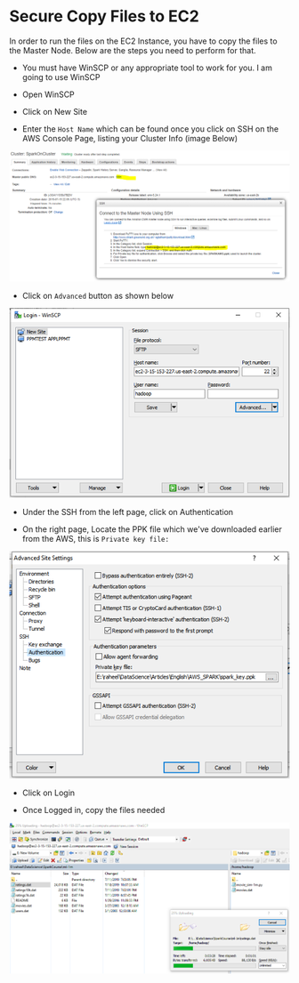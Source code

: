 # Secure Copy Files to EC2

In order to run the files on the EC2 Instance, you have to copy the files to the Master Node. 
Below are the steps you need to perform for that. 

- You must have WinSCP or any appropriate tool to work for you. I am going to use WinSCP

- Open WinSCP

- Click on New Site

- Enter the ```Host Name``` which can be found once you click on SSH on the AWS Console Page, listing your Cluster Info (image Below)

![SSHImage](/images/host_name.PNG)

- Click on ```Advanced``` button as shown below

![SSHImage](/images/advance_1.PNG)

- Under the SSH from the left page, click on Authentication

- On the right page, Locate the PPK file which we've downloaded earlier from the AWS, this is ```Private key file:``` 

![SSHImage](/images/spark_key_winscp.PNG)


- Click on Login

- Once Logged in, copy the files needed


![SSHImage](/images/uploading.PNG)





